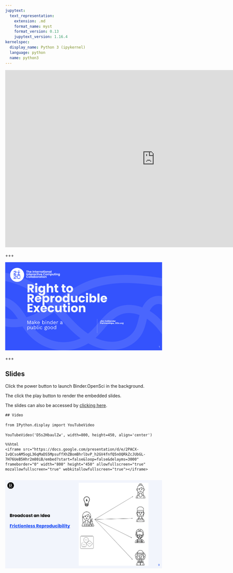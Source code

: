 ```yaml
---
jupytext:
  text_representation:
    extension: .md
    format_name: myst
    format_version: 0.13
    jupytext_version: 1.16.4
kernelspec:
  display_name: Python 3 (ipykernel)
  language: python
  name: python3
---
```


<iframe src="https://docs.google.com/presentation/d/e/2PACX-1vQCsoAM5ogL36qMaDS5MpsuffXhZBomBhrlbvP_h2GV4fnfQ5nOQRkZcJUbGL-7H76UeB5Hhr2m80iB/embed?start=false&loop=false&delayms=3000" frameborder="0" width="960" height="569" allowfullscreen="true" mozallowfullscreen="true" webkitallowfullscreen="true"></iframe>

+++

![Title: Right to Reproducible Execution](./assets/title-right-to-reproducible-execution.png)

+++

## Slides 

Click the power button to launch Binder.OpenSci in the background. 

The click the play button to render the embedded slides.

The slides can also be accessed by [clicking here](https://docs.google.com/presentation/d/1puDRIrvx2yFMtHPyFNoIuZ_3QQjuPDZwg1RutOe5FXc/edit?usp=sharing).

```{code-cell} ipython3
## Video

from IPython.display import YouTubeVideo

YouTubeVideo('D5s2HbaulZw', width=800, height=450, align='center')
```

```{code-cell} ipython3
%%html
<iframe src="https://docs.google.com/presentation/d/e/2PACX-1vQCsoAM5ogL36qMaDS5MpsuffXhZBomBhrlbvP_h2GV4fnfQ5nOQRkZcJUbGL-7H76UeB5Hhr2m80iB/embed?start=false&loop=false&delayms=3000" frameborder="0" width="800" height="450" allowfullscreen="true" mozallowfullscreen="true" webkitallowfullscreen="true"></iframe>
```

```{code-cell} ipython3

```

![Broadcast Idea Frictionless Reproducibility](./assets/broadcast.png)

```{code-cell} ipython3

```
